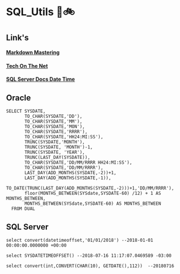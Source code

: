 # SQL_Utils :panda_face::bike:

## Link's

#### [Markdown Mastering](https://guides.github.com/features/mastering-markdown/)
#### [Tech On The Net](https://www.techonthenet.com/index.php)
#### [SQL Server Docs Date Time](https://docs.microsoft.com/pt-br/sql/t-sql/functions/date-and-time-data-types-and-functions-transact-sql?view=sql-server-2017)
####

## Oracle

```
SELECT SYSDATE,
       TO_CHAR(SYSDATE,'DD'),
       TO_CHAR(SYSDATE,'MM'),
       TO_CHAR(SYSDATE,'MON'),
       TO_CHAR(SYSDATE,'RRRR'),
       TO_CHAR(SYSDATE,'HH24:MI:SS'),
       TRUNC(SYSDATE,'MONTH'),
       TRUNC(SYSDATE, 'MONTH')-1,
       TRUNC(SYSDATE, 'YEAR'),
       TRUNC(LAST_DAY(SYSDATE)),
       TO_CHAR(SYSDATE,'DD/MM/RRRR HH24:MI:SS'),
       TO_CHAR(SYSDATE,'DD/MM/RRRR'),
       LAST_DAY(ADD_MONTHS(SYSDATE,-2))+1,
       LAST_DAY(ADD_MONTHS(SYSDATE,-1)),
       TO_DATE(TRUNC(LAST_DAY(ADD_MONTHS(SYSDATE,-2)))+1,'DD/MM/RRRR'),
       floor(MONTHS_BETWEEN(SYSdate,SYSDATE-60) /12) + 1 AS MONTHS_BETWEEN,
       MONTHS_BETWEEN(SYSdate,SYSDATE-60) AS MONTHS_BETWEEN
  FROM DUAL
```

## SQL Server

```
select convert(datetimeoffset,'01/01/2018') --2018-01-01 00:00:00.0000000 +00:00
```

```
select SYSDATETIMEOFFSET() --2018-07-16 11:17:07.0469589 -03:00
```

``` 
select convert(int,CONVERT(CHAR(10), GETDATE(),112))  --20180716
```



